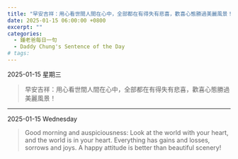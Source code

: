 ```yaml
---
title: "早安吉祥：用心看世間人間在心中，全部都在有得失有悲喜，歡喜心態勝過美麗風景！ <br> Good morning and auspiciousness: Look at the world with your heart, and the world is in your heart. Everything has gains and losses, sorrows and joys. A happy attitude is better than beautiful scenery!"
date: 2025-01-15 06:00:00 +0800
excerpt: ""
categories:
  - 鍾老爸每日一句
  - Daddy Chung's Sentence of the Day
# tags:
---
```


2025-01-15 星期三

> 早安吉祥：用心看世間人間在心中，全部都在有得失有悲喜，歡喜心態勝過美麗風景！

---

2025-01-15 Wednesday

> Good morning and auspiciousness: Look at the world with your heart, and the world is in your heart. Everything has gains and losses, sorrows and joys. A happy attitude is better than beautiful scenery!

